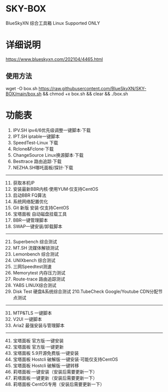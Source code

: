 # SKY-BOX
BlueSkyXN  综合工具箱 Linux Supported ONLY

# 详细说明
https://www.blueskyxn.com/202104/4465.html

## 使用方法
wget -O box.sh https://raw.githubusercontent.com/BlueSkyXN/SKY-BOX/main/box.sh && chmod +x box.sh && clear && ./box.sh

# 功能表

 1. IPV.SH ipv4/6优先级调整一键脚本·下载
 2. IPT.SH iptable一键脚本
 3. SpeedTest-Linux 下载
 4. Rclone&Fclone·下载
 5. ChangeSource Linux换源脚本·下载
 6. Besttrace 路由追踪·下载
 7. NEZHA.SH哪吒面板/探针·下载
 --------------------------------------------------
 11. 获取本机IP
 12. 安装最新BBR内核·使用YUM·仅支持CentOS
 13. 启动BBR FQ算法
 14. 系统网络配置优化
 15. Git 新版 安装·仅支持CentOS
 16. 宝塔面板 自动磁盘挂载工具
 17. BBR一键管理脚本
 18. SWAP一键安装/卸载脚本
 --------------------------------------------------
 21. Superbench 综合测试
 22. MT.SH 流媒体解锁测试
 23. Lemonbench 综合测试
 24. UNIXbench 综合测试
 25. 三网Speedtest测速
 26. Memorytest 内存压力测试
 27. Route-trace 路由追踪测试
 28. YABS LINUX综合测试
 29. Disk Test 硬盘&系统综合测试
 210.TubeCheck Google/Youtube CDN分配节点测试
 --------------------------------------------------
 31. MTP&TLS 一键脚本
 32. V2UI 一键脚本
 33. Aria2 最强安装与管理脚本
 --------------------------------------------------
 41. 宝塔面板 官方版·一键安装
 42. 宝塔面板 官方版·一键更新
 43. 宝塔面板 5.9开源免费版·一键安装
 44. 宝塔面板 Hostcli 破解版·一键安装·可能仅支持CentOS
 45. 宝塔面板 Hostcli 破解版·一键转移
 46. 莉塔面板·一键安装（安装后需要更新一下）
 47. 莉塔面板·一键更新（安装后需要更新一下）
 48. 莉塔面板·CentOS专用（安装后需要更新一下）
